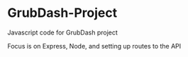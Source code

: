 # GrubDash-Project

Javascript code for GrubDash project

Focus is on Express, Node, and setting up routes to the API

